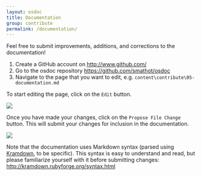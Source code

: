 ```yaml
---
layout: osdoc
title: Documentation
group: contribute
permalink: /documentation/
---
```


Feel free to submit improvements, additions, and corrections to the documentation!

1. Create a GitHub account on <http://www.github.com/>
2. Go to the osdoc repository <https://github.com/smathot/osdoc>
3. Navigate to the page that you want to edit, e.g. `content\contribute\05-documentation.md`

To start editing the page, click on the `Edit` button.

![](/img/fig/fig13.5.1.png)

Once you have made your changes, click on the `Propose File Change` button. This will submit your changes for inclusion in the documentation.

![](/img/fig/fig13.5.2.png)

Note that the documentation uses Markdown syntax (parsed using [Kramdown][], to be specific). This syntax is easy to understand and read, but please familiarize yourself with it before submitting changes: <http://kramdown.rubyforge.org/syntax.html>

[kramdown]: http://kramdown.rubyforge.org